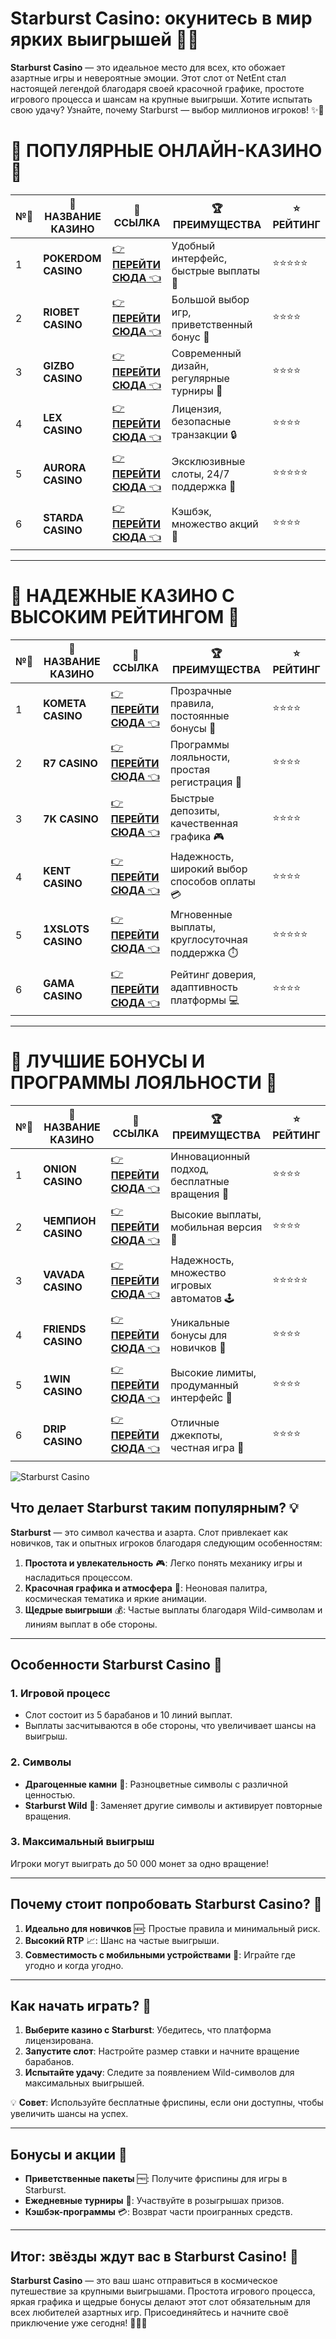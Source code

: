 # Starburst Casino: окунитесь в мир ярких выигрышей 🌟🎰

**Starburst Casino** — это идеальное место для всех, кто обожает азартные игры и невероятные эмоции. Этот слот от NetEnt стал настоящей легендой благодаря своей красочной графике, простоте игрового процесса и шансам на крупные выигрыши. Хотите испытать свою удачу? Узнайте, почему Starburst — выбор миллионов игроков! ✨🎲

# 🌟 ПОПУЛЯРНЫЕ ОНЛАЙН-КАЗИНО 🌟

| №️⃣ | 🎰 НАЗВАНИЕ КАЗИНО                       | 🔗 ССЫЛКА                                                                          | 🏆 ПРЕИМУЩЕСТВА                              | ⭐ РЕЙТИНГ |
|-----|------------------------------------------|------------------------------------------------------------------------------------|---------------------------------------------|------------|
| 1   | **POKERDOM CASINO**                      | [👉 **ПЕРЕЙТИ СЮДА** 👈](https://brandplay.link/4k77v2yx)                          | Удобный интерфейс, быстрые выплаты 🤑         | ⭐⭐⭐⭐⭐     |
| 2   | **RIOBET CASINO**                        | [👉 **ПЕРЕЙТИ СЮДА** 👈](https://brandplay.link/7xBLTPyj)                          | Большой выбор игр, приветственный бонус 🎁    | ⭐⭐⭐⭐      |
| 3   | **GIZBO CASINO**                         | [👉 **ПЕРЕЙТИ СЮДА** 👈](https://brandplay.link/bprXw4YV)                          | Современный дизайн, регулярные турниры 🏅      | ⭐⭐⭐⭐      |
| 4   | **LEX CASINO**                           | [👉 **ПЕРЕЙТИ СЮДА** 👈](https://brandplay.link/zW4hdDFV)                          | Лицензия, безопасные транзакции 🔒            | ⭐⭐⭐⭐      |
| 5   | **AURORA CASINO**                        | [👉 **ПЕРЕЙТИ СЮДА** 👈](https://10trafic-stat2.com/click/668546556bcc6313411604bd/6766/13032/subaccount) | Эксклюзивные слоты, 24/7 поддержка 🌟         | ⭐⭐⭐⭐⭐     |
| 6   | **STARDA CASINO**                        | [👉 **ПЕРЕЙТИ СЮДА** 👈](https://brandplay.link/fB7xwRFL)                          | Кэшбэк, множество акций 🎉                    | ⭐⭐⭐⭐      |

---

# 🏅 НАДЕЖНЫЕ КАЗИНО С ВЫСОКИМ РЕЙТИНГОМ 🏅

| №️⃣ | 🎰 НАЗВАНИЕ КАЗИНО                       | 🔗 ССЫЛКА                                                                          | 🏆 ПРЕИМУЩЕСТВА                              | ⭐ РЕЙТИНГ |
|-----|------------------------------------------|------------------------------------------------------------------------------------|---------------------------------------------|------------|
| 1   | **KOMETA CASINO**                        | [👉 **ПЕРЕЙТИ СЮДА** 👈](https://brandplay.link/8ZymQJV8)                          | Прозрачные правила, постоянные бонусы 🔄      | ⭐⭐⭐⭐      |
| 2   | **R7 CASINO**                            | [👉 **ПЕРЕЙТИ СЮДА** 👈](https://brandplay.link/bMd3Yjsw)                          | Программы лояльности, простая регистрация 📝   | ⭐⭐⭐⭐      |
| 3   | **7K CASINO**                            | [👉 **ПЕРЕЙТИ СЮДА** 👈](https://brandplay.link/BvQyFShp)                          | Быстрые депозиты, качественная графика 🎮      | ⭐⭐⭐⭐      |
| 4   | **KENT CASINO**                          | [👉 **ПЕРЕЙТИ СЮДА** 👈](https://brandplay.link/Fv2WP3js)                          | Надежность, широкий выбор способов оплаты 💳  | ⭐⭐⭐⭐      |
| 5   | **1XSLOTS CASINO**                       | [👉 **ПЕРЕЙТИ СЮДА** 👈](https://brandplay.link/hSB1khtr)                          | Мгновенные выплаты, круглосуточная поддержка ⏱️| ⭐⭐⭐⭐⭐     |
| 6   | **GAMA CASINO**                          | [👉 **ПЕРЕЙТИ СЮДА** 👈](https://brandplay.link/j6NMKsDz)                          | Рейтинг доверия, адаптивность платформы 💻     | ⭐⭐⭐⭐      |

---

# 🎁 ЛУЧШИЕ БОНУСЫ И ПРОГРАММЫ ЛОЯЛЬНОСТИ 🎁

| №️⃣ | 🎰 НАЗВАНИЕ КАЗИНО                       | 🔗 ССЫЛКА                                                                          | 🏆 ПРЕИМУЩЕСТВА                              | ⭐ РЕЙТИНГ |
|-----|------------------------------------------|------------------------------------------------------------------------------------|---------------------------------------------|------------|
| 1   | **ONION CASINO**                         | [👉 **ПЕРЕЙТИ СЮДА** 👈](https://brandplay.link/zBGRVpQ9)                          | Инновационный подход, бесплатные вращения 🎡  | ⭐⭐⭐⭐      |
| 2   | **ЧЕМПИОН CASINO**                       | [👉 **ПЕРЕЙТИ СЮДА** 👈](https://temon-gter.cfd/go/lRq?p80412p304504pcc44t17455)   | Высокие выплаты, мобильная версия 📱          | ⭐⭐⭐⭐      |
| 3   | **VAVADA CASINO**                        | [👉 **ПЕРЕЙТИ СЮДА** 👈](https://vavadapartner.pro/?promo=ea5c9275-6854-4505-94fc-95ab18221945-linkb2) | Надежность, множество игровых автоматов 🕹️    | ⭐⭐⭐⭐⭐     |
| 4   | **FRIENDS CASINO**                       | [👉 **ПЕРЕЙТИ СЮДА** 👈](https://gofriends.vc/linkb2)                              | Уникальные бонусы для новичков 🤝             | ⭐⭐⭐⭐      |
| 5   | **1WIN CASINO**                          | [👉 **ПЕРЕЙТИ СЮДА** 👈](https://brandplay.link/smXVpBbG)                          | Высокие лимиты, продуманный интерфейс 🎯      | ⭐⭐⭐⭐      |
| 6   | **DRIP CASINO**                          | [👉 **ПЕРЕЙТИ СЮДА** 👈](https://drp-ircp01.com/c07e6a3db)                          | Отличные джекпоты, честная игра 💎            | ⭐⭐⭐⭐      |

![Starburst Casino](https://spadok.org.ua/images/bolokhiv/bezdepozytni-poslugy-lavyna.jpg)

## Что делает Starburst таким популярным? 💡

**Starburst** — это символ качества и азарта. Слот привлекает как новичков, так и опытных игроков благодаря следующим особенностям:  

1. **Простота и увлекательность** 🎮: Легко понять механику игры и насладиться процессом.  
2. **Красочная графика и атмосфера** 🌌: Неоновая палитра, космическая тематика и яркие анимации.  
3. **Щедрые выигрыши** 💰: Частые выплаты благодаря Wild-символам и линиям выплат в обе стороны.  

---

## Особенности Starburst Casino 🎲

### 1. Игровой процесс  
- Слот состоит из 5 барабанов и 10 линий выплат.  
- Выплаты засчитываются в обе стороны, что увеличивает шансы на выигрыш.  

### 2. Символы  
- **Драгоценные камни** 💎: Разноцветные символы с различной ценностью.  
- **Starburst Wild** 🌟: Заменяет другие символы и активирует повторные вращения.  

### 3. Максимальный выигрыш  
Игроки могут выиграть до 50 000 монет за одно вращение!  

---

## Почему стоит попробовать Starburst Casino? 🌟

1. **Идеально для новичков** 🆕: Простые правила и минимальный риск.  
2. **Высокий RTP** 📈: Шанс на частые выигрыши.  
3. **Совместимость с мобильными устройствами** 📱: Играйте где угодно и когда угодно.  

---

## Как начать играть? 🚀

1. **Выберите казино с Starburst**: Убедитесь, что платформа лицензирована.  
2. **Запустите слот**: Настройте размер ставки и начните вращение барабанов.  
3. **Испытайте удачу**: Следите за появлением Wild-символов для максимальных выигрышей.  

💡 **Совет**: Используйте бесплатные фриспины, если они доступны, чтобы увеличить шансы на успех.

---

## Бонусы и акции 🎁

- **Приветственные пакеты** 🆓: Получите фриспины для игры в Starburst.  
- **Ежедневные турниры** 🎉: Участвуйте в розыгрышах призов.  
- **Кэшбэк-программы** 💳: Возврат части проигранных средств.  

---

## Итог: звёзды ждут вас в Starburst Casino! 🌌

**Starburst Casino** — это ваш шанс отправиться в космическое путешествие за крупными выигрышами. Простота игрового процесса, яркая графика и щедрые бонусы делают этот слот обязательным для всех любителей азартных игр. Присоединяйтесь и начните своё приключение уже сегодня! 🎰✨🌟  
